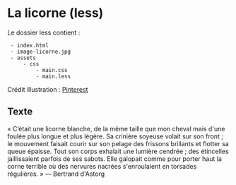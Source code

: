 # La licorne (less)

Le dossier less contient : 
~~~
 - index.html
 - image-licorne.jpg
 - assets
	 - css
		 - main.css
		 - main.less
~~~

Crédit illustration : [Pinterest](https://www.pinterest.fr/pin/673358581758126038/)

## Texte

 « C’était une licorne blanche, de la même taille que mon cheval mais d'une foulée plus longue et plus légère. Sa crinière soyeuse volait sur son front ; le mouvement faisait courir sur son pelage des frissons brillants et flotter sa queue épaisse. Tout son corps exhalait une lumière cendrée ; des étincelles jaillissaient parfois de ses sabots. Elle galopait comme pour porter haut la corne terrible où des nervures nacrées s'enroulaient en torsades régulières. » — Bertrand d'Astorg 

